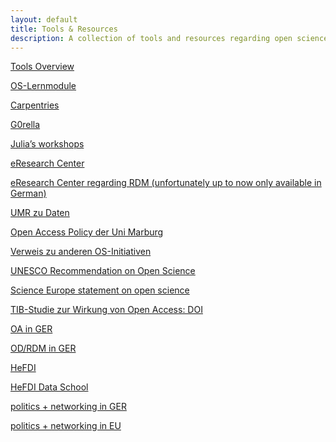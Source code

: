 ```yaml
---
layout: default
title: Tools & Resources
description: A collection of tools and resources regarding open science and open science best practices.
---
```

<a href="https://101innovations.wordpress.com/">Tools Overview</a>

<a href="https://www.fosteropenscience.eu/">OS-Lernmodule</a>

<a href="https://carpentries.org/workshops-curricula/">Carpentries</a>

<a href="https://g0rella.github.io/gorella_mwn/index.html">G0rella</a>

<a href="https://sfbs.pages.uni-marburg.de/sfb135/nowa/nowa.site/workshop/">Julia’s workshops</a>

<a href="https://www.uni-marburg.de/de/forschung/kontakt/eresearch">eResearch Center</a>

<a href="https://www.uni-marburg.de/de/forschung/kontakt/eresearch/faq-info/faq">eResearch Center regarding RDM (unfortunately up to now only available in German)</a>

<a href="https://www.uni-marburg.de/de/universitaet/administration/amtliche-mitteilungen/jahrgang-2018/04-2018.pdf">UMR zu Daten</a>

<a href="https://www.uni-marburg.de/de/ub/forschen/open-access/open-access-policy">Open Access Policy der Uni Marburg</a>

<a href="https://osf.io/tbkzh/">Verweis zu anderen OS-Initiativen</a>

<a href="https://unesdoc.unesco.org/ark:/48223/pf0000379949.locale=en">UNESCO Recommendation on Open Science</a>

<a href="https://www.scienceeurope.org/our-priorities/open-science/">Science Europe statement on open science</a>

<a href="https://doi.org/10.34657/7666">TIB-Studie zur Wirkung von Open Access: DOI</a>

<a href="https://open-access.network/en/home">OA in GER</a>

<a href="https://forschungsdaten.info/">OD/RDM in GER</a>

<a href="https://www.uni-marburg.de/en/hefdi/about-hefdi">HeFDI</a>

<a href="https://www.uni-marburg.de/en/hefdi/hefdi-data-event/hds">HeFDI Data School</a>

<a href="https://www.nfdi.de/">politics + networking in GER</a>

<a href="https://eosc-portal.eu/">politics + networking in EU</a>

